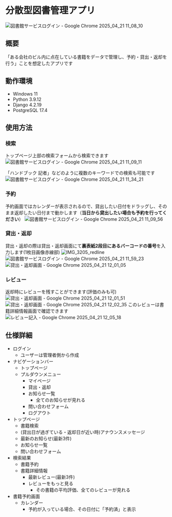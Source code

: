 # 分散型図書管理アプリ
![図書館サービスログイン - Google Chrome 2025_04_21 11_08_10](https://github.com/user-attachments/assets/d1c5e176-f2a6-4ded-9669-ac0463210344)

## 概要
「ある会社のビル内に点在している書籍をデータで管理し、予約・貸出・返却を行う」ことを想定したアプリです

## 動作環境
- Windows 11
- Python 3.9.12
- Django 4.2.19
- PostgreSQL 17.4

## 使用方法

### 検索
トップページ上部の検索フォームから検索できます
![図書館サービスログイン - Google Chrome 2025_04_21 11_09_11](https://github.com/user-attachments/assets/eb086d09-176a-4fba-9d53-5d7b3365bc15)

「ハンドブック 記者」などのように複数のキーワードでの検索も可能です
![図書館サービスログイン - Google Chrome 2025_04_21 11_34_21](https://github.com/user-attachments/assets/807fcef6-d5a8-4a27-87b9-1a41d31a70c9)

### 予約
予約画面ではカレンダーが表示されるので、貸出したい日付をドラッグし、そのまま返却したい日付まで動かします（**当日から貸出したい場合も予約を行ってください**）
![図書館サービスログイン - Google Chrome 2025_04_21 11_09_56](https://github.com/user-attachments/assets/09544b9f-c7a3-4786-a739-4a0fba527e42)

### 貸出・返却
貸出・返却の際は貸出・返却画面にて**裏表紙2段目にあるバーコードの番号**を入力します(1枚目画像赤線部)
![IMG_3205_redline](https://github.com/user-attachments/assets/8fd79551-2e01-48be-bd24-424271408924)
![図書館サービスログイン - Google Chrome 2025_04_21 11_59_23](https://github.com/user-attachments/assets/08362b9a-c495-44fb-8f93-9e18e5979d9e)
![貸出・返却画面 - Google Chrome 2025_04_21 12_01_05](https://github.com/user-attachments/assets/2b9e377f-3d2a-4d32-97ed-ff864b5ba140)

### レビュー
返却時にレビューを残すことができます(評価のみも可)
![貸出・返却画面 - Google Chrome 2025_04_21 12_01_51](https://github.com/user-attachments/assets/beed7732-2c38-4416-9e29-d407c004cc6f)
![貸出・返却画面 - Google Chrome 2025_04_21 12_02_35](https://github.com/user-attachments/assets/76207b1d-9fdb-4db0-868a-7a37e7f1bcd1)
このレビューは書籍詳細情報画面で確認できます
![レビュー記入 - Google Chrome 2025_04_21 12_05_18](https://github.com/user-attachments/assets/2f76394b-cf94-4036-99bd-a15ce583fcd1)

## 仕様詳細
- ログイン
  - ユーザーは管理者側から作成
- ナビゲーションバー
  - トップページ
  - プルダウンメニュー
    - マイページ
    - 貸出・返却
    - お知らせ一覧
      - 全てのお知らせが見れる
    - 問い合わせフォーム
    - ログアウト
- トップページ
  - 書籍検索
  - (貸出日が過ぎている・返却日が近い時)アナウンスメッセージ
  - 最新のお知らせ(最新3件)
  - お知らせ一覧
  - 問い合わせフォーム
- 検索結果
  - 書籍予約
  - 書籍詳細情報
    - 最新レビュー(最新3件)
    - レビューをもっと見る
      - その書籍の平均評価、全てのレビューが見れる
- 書籍予約画面
  - カレンダー
    - 予約が入っている場合、その日付に「予約済」と表示
